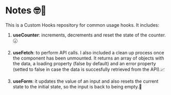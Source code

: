 # Notes 🤓📝

This is a Custom Hooks repository for common usage hooks. It includes:

1. **useCounter**: increments, decrements and reset the state of the counter.🕢

2. **useFetch**: to perform API calls. I also included a clean up process once the component has been unmounted. It returns an array of objects with the data, a loading property (false by default) and an error property (setted to false in case the data is succesfully retrieved from the API).📈

3. **useForm**: it updates the value of an input and also resets the current state to the initial state, so the input is back to being empty.📝
